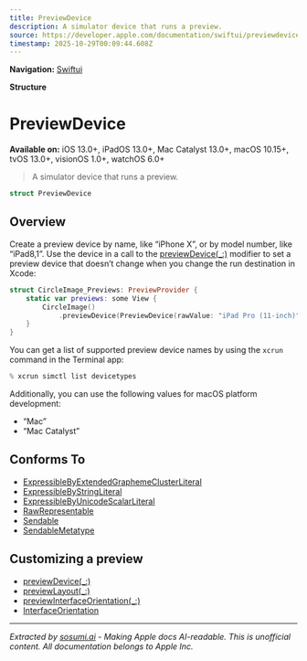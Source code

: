 ```yaml
---
title: PreviewDevice
description: A simulator device that runs a preview.
source: https://developer.apple.com/documentation/swiftui/previewdevice
timestamp: 2025-10-29T00:09:44.608Z
---
```


**Navigation:** [Swiftui](/documentation/swiftui)

**Structure**

# PreviewDevice

**Available on:** iOS 13.0+, iPadOS 13.0+, Mac Catalyst 13.0+, macOS 10.15+, tvOS 13.0+, visionOS 1.0+, watchOS 6.0+

> A simulator device that runs a preview.

```swift
struct PreviewDevice
```

## Overview

Create a preview device by name, like “iPhone X”, or by model number, like “iPad8,1”. Use the device in a call to the [previewDevice(_:)](/documentation/swiftui/view/previewdevice(_:)) modifier to set a preview device that doesn’t change when you change the run destination in Xcode:

```swift
struct CircleImage_Previews: PreviewProvider {
    static var previews: some View {
        CircleImage()
            .previewDevice(PreviewDevice(rawValue: "iPad Pro (11-inch)"))
    }
}
```

You can get a list of supported preview device names by using the `xcrun` command in the Terminal app:

```swift
% xcrun simctl list devicetypes
```

Additionally, you can use the following values for macOS platform development:

- “Mac”
- “Mac Catalyst”

## Conforms To

- [ExpressibleByExtendedGraphemeClusterLiteral](/documentation/Swift/ExpressibleByExtendedGraphemeClusterLiteral)
- [ExpressibleByStringLiteral](/documentation/Swift/ExpressibleByStringLiteral)
- [ExpressibleByUnicodeScalarLiteral](/documentation/Swift/ExpressibleByUnicodeScalarLiteral)
- [RawRepresentable](/documentation/Swift/RawRepresentable)
- [Sendable](/documentation/Swift/Sendable)
- [SendableMetatype](/documentation/Swift/SendableMetatype)

## Customizing a preview

- [previewDevice(_:)](/documentation/swiftui/view/previewdevice(_:))
- [previewLayout(_:)](/documentation/swiftui/view/previewlayout(_:))
- [previewInterfaceOrientation(_:)](/documentation/swiftui/view/previewinterfaceorientation(_:))
- [InterfaceOrientation](/documentation/swiftui/interfaceorientation)

---

*Extracted by [sosumi.ai](https://sosumi.ai) - Making Apple docs AI-readable.*
*This is unofficial content. All documentation belongs to Apple Inc.*
